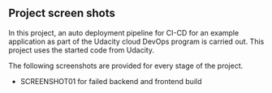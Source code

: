 ## Project screen shots

In this project, an auto deployment pipeline for CI-CD for an example application as part of the Udacity cloud DevOps program is carried out. This project uses the started code from Udacity.

The following screenshots are provided for every stage of the project.

- SCREENSHOT01 for failed backend and frontend build
